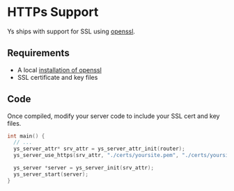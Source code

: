 # HTTPs Support

Ys ships with support for SSL using [openssl](https://www.openssl.org/).

## Requirements

* A local [installation of openssl](https://github.com/openssl/openssl#build-and-install)
* SSL certificate and key files

## Code

Once compiled, modify your server code to include your SSL cert and key files.

```c
int main() {
  // ...
  ys_server_attr* srv_attr = ys_server_attr_init(router);
  ys_server_use_https(srv_attr, "./certs/yoursite.pem", "./certs/yoursite-key.pem");

  ys_server *server = ys_server_init(srv_attr);
  ys_server_start(server);
}
```

